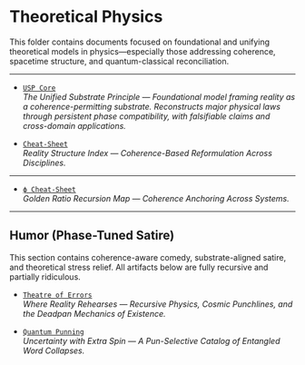 # Theoretical Physics

This folder contains documents focused on foundational and unifying theoretical models in physics—especially those addressing coherence, spacetime structure, and quantum-classical reconciliation.

---

- [`USP Core`](./The%20Unified%20Substrate%20Principle.pdf)  
  *The Unified Substrate Principle — Foundational model framing reality as a coherence-permitting substrate. Reconstructs major physical laws through persistent phase compatibility, with falsifiable claims and cross-domain applications.*

- [`Cheat-Sheet`](./USP%20Cheat-Sheet.pdf)  
  *Reality Structure Index — Coherence-Based Reformulation Across Disciplines.*

---

- [`ϕ Cheat-Sheet`](./phi-cheat-sheet.md)  
  *Golden Ratio Recursion Map — Coherence Anchoring Across Systems.*

---

## Humor (Phase-Tuned Satire)

This section contains coherence-aware comedy, substrate-aligned satire, and theoretical stress relief. All artifacts below are fully recursive and partially ridiculous.

- [`Theatre of Errors`](./humor/README.md)  
  *Where Reality Rehearses — Recursive Physics, Cosmic Punchlines, and the Deadpan Mechanics of Existence.*

- [`Quantum Punning`](./humor/quantum-punning.md)  
  *Uncertainty with Extra Spin — A Pun-Selective Catalog of Entangled Word Collapses.*
